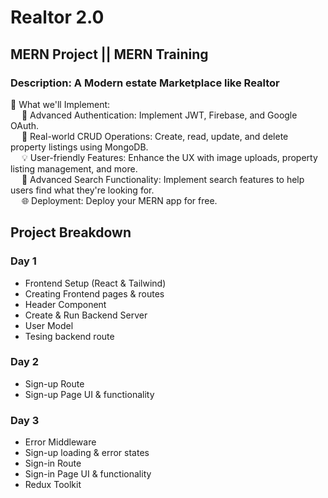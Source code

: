 # Realtor 2.0
## MERN Project || MERN Training
### Description: A Modern estate Marketplace like Realtor

📌 What we'll Implement:\
&emsp; 🔑 Advanced Authentication: Implement JWT, Firebase, and Google OAuth.\
&emsp; 🏡 Real-world CRUD Operations: Create, read, update, and delete property listings using MongoDB.\
&emsp; 💡 User-friendly Features: Enhance the UX with image uploads, property listing management, and more.\
&emsp; 🚀 Advanced Search Functionality: Implement search features to help users find what they're looking for.\
&emsp; 🌐 Deployment: Deploy your MERN app for free.

## Project Breakdown

### Day 1
- Frontend Setup (React & Tailwind)
- Creating Frontend pages & routes
- Header Component
- Create & Run Backend Server
- User Model
- Tesing backend route

### Day 2
- Sign-up Route
- Sign-up Page UI & functionality

### Day 3
- Error Middleware
- Sign-up loading & error states
- Sign-in Route
- Sign-in Page UI & functionality
- Redux Toolkit
